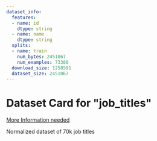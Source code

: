 ```yaml
---
dataset_info:
  features:
  - name: id
    dtype: string
  - name: name
    dtype: string
  splits:
  - name: train
    num_bytes: 2451067
    num_examples: 73380
  download_size: 1258591
  dataset_size: 2451067
---
```

# Dataset Card for "job_titles"

[More Information needed](https://github.com/huggingface/datasets/blob/main/CONTRIBUTING.md#how-to-contribute-to-the-dataset-cards)

Normalized dataset of 70k job titles